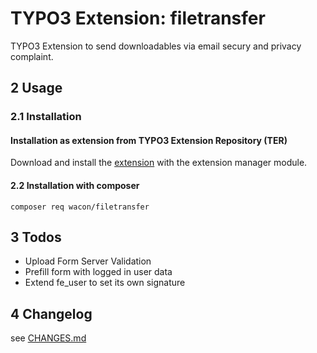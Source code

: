 # TYPO3 Extension: filetransfer
TYPO3 Extension to send downloadables via email secury and privacy complaint.

## 2 Usage

### 2.1 Installation

#### Installation as extension from TYPO3 Extension Repository (TER)
Download and install the [extension][1] with the extension manager module.

#### 2.2 Installation with composer
`composer req wacon/filetransfer`

## 3 Todos
- Upload Form Server Validation
- Prefill form with logged in user data
- Extend fe_user to set its own signature

## 4 Changelog
see [CHANGES.md](CHANGES.md)

[1]: https://extensions.typo3.org/extension/filetransfer
